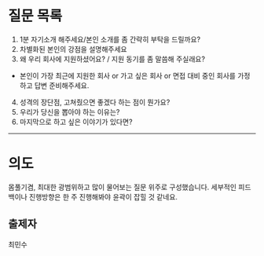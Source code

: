 # 질문 목록

1. 1분 자기소개 해주세요/본인 소개를 좀 간략히 부탁을 드릴까요?
2. 차별화된 본인의 강점을 설명해주세요
3. 왜 우리 회사에 지원하셨어요? / 지원 동기를 좀 말씀해 주실래요?

- 본인이 가장 최근에 지원한 회사 or 가고 싶은 회사 or 면접 대비 중인 회사를 가정하고 답변 준비해주세요.

4. 성격의 장단점, 고쳐줬으면 좋겠다 하는 점이 뭔가요?
5. 우리가 당신을 뽑아야 하는 이유는?
6. 마지막으로 하고 싶은 이야기가 있다면?

---

# 의도

몸풀기겸, 최대한 광범위하고 많이 물어보는 질문 위주로 구성했습니다.
세부적인 피드백이나 진행방향은 한 주 진행해봐야 윤곽이 잡힐 것 같네요.

## 출제자

최민수
